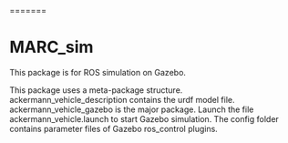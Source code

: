 =======
# MARC_sim
This package is for ROS simulation on Gazebo.

This package uses a meta-package structure.  
ackermann_vehicle_description contains the urdf model file.  
ackermann_vehicle_gazebo is the major package. Launch the file ackermann_vehicle.launch to start Gazebo simulation. The config folder contains parameter files of Gazebo ros_control plugins.  


